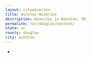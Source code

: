 ```yaml
---
layout: citywineries
title: Winston Wineries
description: Wineries in Winston, OR
permalink: /or/douglas/winston/
state: or
county: douglas
city: winston
---
```

-
